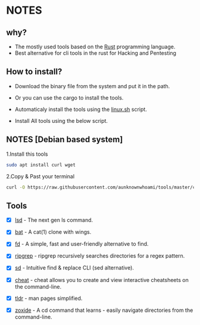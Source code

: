 <!--Tools install guide -->
# NOTES

## why?

- The mostly used tools based on the [Rust](https://www.rust-lang.org/) programming language.
- Best alternative for cli tools in the rust for Hacking and Pentesting 

## How to install?

- Download the binary file from the system and put it in the path. 
- Or you can use the cargo to install the tools.
- Automaticaly install the tools using the [linux.sh](https://raw.githubusercontent.com/aunknownwhoami/tools/master/cli/linux.sh) script.

- Install All tools using the below script.

## NOTES [Debian based system]

1.Install this tools 
```bash
sudo apt install curl wget 
```
2.Copy & Past your terminal 
```bash
curl -O https://raw.githubusercontent.com/aunknownwhoami/tools/master/cli/linux.sh && chmod +x linux.sh && sudo bash linux.sh
```

## Tools

- [x] [lsd](https://github.com/Peltoche/lsd) - The next gen ls command.
- [x] [bat](https://github.com/sharkdp/bat) - A cat(1) clone with wings.
- [x] [fd](https://github.com/sharkdp/fd ) - A simple, fast and user-friendly alternative to find.
- [x] [ripgrep](https://github.com/BurntSushi/ripgrep ) - ripgrep recursively searches directories for a regex pattern.
- [x] [sd](https://github.com/chmln/sd ) - Intuitive find & replace CLI (sed alternative).
- [x] [cheat](https://github.com/cheat/cheat ) - cheat allows you to create and view interactive cheatsheets on the command-line.
- [x] [tldr](https://tldr.sh/ ) - man pages simplified.
- [x] [zoxide](https://github.com/ajeetdsouza/zoxide ) - A cd command that learns - easily navigate directories from the command-line.







